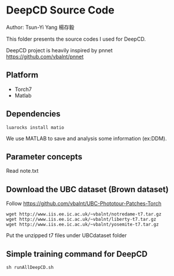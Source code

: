 # DeepCD Source Code

Author: Tsun-Yi Yang 楊存毅

This folder presents the source codes I used for DeepCD.

DeepCD project is heavily inspired by pnnet https://github.com/vbalnt/pnnet

## Platform
+ Torch7
+ Matlab

## Dependencies
```
luarocks install matio
```
We use MATLAB to save and analysis some information (ex:DDM).

## Parameter concepts

Read note.txt

## Download the UBC dataset (Brown dataset)

Follow https://github.com/vbalnt/UBC-Phototour-Patches-Torch
```
wget http://www.iis.ee.ic.ac.uk/~vbalnt/notredame-t7.tar.gz
wget http://www.iis.ee.ic.ac.uk/~vbalnt/liberty-t7.tar.gz
wget http://www.iis.ee.ic.ac.uk/~vbalnt/yosemite-t7.tar.gz
```
Put the unzipped t7 files under UBCdataset folder

## Simple training command for DeepCD
```
sh runAllDeepCD.sh
```
